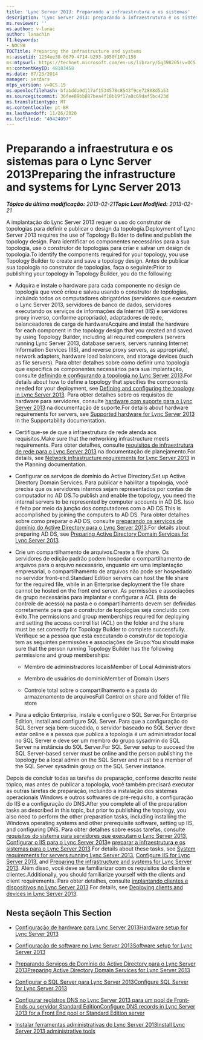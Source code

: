 ```yaml
---
title: 'Lync Server 2013: Preparando a infraestrutura e os sistemas'
description: 'Lync Server 2013: preparando a infraestrutura e os sistemas.'
ms.reviewer: ''
ms.author: v-lanac
author: lanachin
f1.keywords:
- NOCSH
TOCTitle: Preparing the infrastructure and systems
ms:assetid: 1254ee38-0679-4714-b293-1050f107c158
ms:mtpsurl: https://technet.microsoft.com/en-us/library/Gg398205(v=OCS.15)
ms:contentKeyID: 48183458
ms.date: 07/23/2014
manager: serdars
mtps_version: v=OCS.15
ms.openlocfilehash: bfabdda9d117af1534578c8543f9ce72808d5a53
ms.sourcegitcommit: 36fee89bb887bea4f18b19f17a8c69daf5bc423d
ms.translationtype: MT
ms.contentlocale: pt-BR
ms.lasthandoff: 11/26/2020
ms.locfileid: "49424097"
---
```

# <a name="preparing-the-infrastructure-and-systems-for-lync-server-2013"></a><span data-ttu-id="dc91b-103">Preparando a infraestrutura e os sistemas para o Lync Server 2013</span><span class="sxs-lookup"><span data-stu-id="dc91b-103">Preparing the infrastructure and systems for Lync Server 2013</span></span>

<div data-xmlns="http://www.w3.org/1999/xhtml">

<div class="topic" data-xmlns="http://www.w3.org/1999/xhtml" data-msxsl="urn:schemas-microsoft-com:xslt" data-cs="https://msdn.microsoft.com/">

<div data-asp="https://msdn2.microsoft.com/asp">



</div>

<div id="mainSection">

<div id="mainBody"><span data-ttu-id="dc91b-104">

<span> </span></span><span class="sxs-lookup"><span data-stu-id="dc91b-104">

<span> </span></span></span>

<span data-ttu-id="dc91b-105">_**Tópico da última modificação:** 2013-02-21_</span><span class="sxs-lookup"><span data-stu-id="dc91b-105">_**Topic Last Modified:** 2013-02-21_</span></span>

<span data-ttu-id="dc91b-106">A implantação do Lync Server 2013 requer o uso do construtor de topologias para definir e publicar o design da topologia.</span><span class="sxs-lookup"><span data-stu-id="dc91b-106">Deployment of Lync Server 2013 requires the use of Topology Builder to define and publish the topology design.</span></span> <span data-ttu-id="dc91b-107">Para identificar os componentes necessários para a sua topologia, use o construtor de topologias para criar e salvar um design de topologia.</span><span class="sxs-lookup"><span data-stu-id="dc91b-107">To identify the components required for your topology, you use Topology Builder to create and save a topology design.</span></span> <span data-ttu-id="dc91b-108">Antes de publicar sua topologia no construtor de topologias, faça o seguinte:</span><span class="sxs-lookup"><span data-stu-id="dc91b-108">Prior to publishing your topology in Topology Builder, you do the following:</span></span>

  - <span data-ttu-id="dc91b-109">Adquira e instale o hardware para cada componente no design de topologia que você criou e salvou usando o construtor de topologias, incluindo todos os computadores obrigatórios (servidores que executam o Lync Server 2013, servidores de banco de dados, servidores executando os serviços de informações da Internet (IIS) e servidores proxy inverso, conforme apropriado), adaptadores de rede, balanceadores de carga de hardware</span><span class="sxs-lookup"><span data-stu-id="dc91b-109">Acquire and install the hardware for each component in the topology design that you created and saved by using Topology Builder, including all required computers (servers running Lync Server 2013, database servers, servers running Internet Information Services (IIS), and reverse proxy servers, as appropriate), network adapters, hardware load balancers, and storage devices (such as file servers).</span></span> <span data-ttu-id="dc91b-110">Para obter detalhes sobre como definir uma topologia que especifica os componentes necessários para sua implantação, consulte [definindo e configurando a topologia no Lync Server 2013](lync-server-2013-defining-and-configuring-the-topology.md).</span><span class="sxs-lookup"><span data-stu-id="dc91b-110">For details about how to define a topology that specifies the components needed for your deployment, see [Defining and configuring the topology in Lync Server 2013](lync-server-2013-defining-and-configuring-the-topology.md).</span></span> <span data-ttu-id="dc91b-111">Para obter detalhes sobre os requisitos de hardware para servidores, consulte [hardware com suporte para o Lync Server 2013](lync-server-2013-supported-hardware.md) na documentação de suporte.</span><span class="sxs-lookup"><span data-stu-id="dc91b-111">For details about hardware requirements for servers, see [Supported hardware for Lync Server 2013](lync-server-2013-supported-hardware.md) in the Supportability documentation.</span></span>

  - <span data-ttu-id="dc91b-112">Certifique-se de que a infraestrutura de rede atenda aos requisitos.</span><span class="sxs-lookup"><span data-stu-id="dc91b-112">Make sure that the networking infrastructure meets requirements.</span></span> <span data-ttu-id="dc91b-113">Para obter detalhes, consulte [requisitos de infraestrutura de rede para o Lync Server 2013](lync-server-2013-network-infrastructure-requirements.md) na documentação de planejamento.</span><span class="sxs-lookup"><span data-stu-id="dc91b-113">For details, see [Network infrastructure requirements for Lync Server 2013](lync-server-2013-network-infrastructure-requirements.md) in the Planning documentation.</span></span>

  - <span data-ttu-id="dc91b-114">Configurar os serviços de domínio do Active Directory.</span><span class="sxs-lookup"><span data-stu-id="dc91b-114">Set up Active Directory Domain Services.</span></span> <span data-ttu-id="dc91b-115">Para publicar e habilitar a topologia, você precisa que os servidores internos sejam representados por contas de computador no AD DS.</span><span class="sxs-lookup"><span data-stu-id="dc91b-115">To publish and enable the topology, you need the internal servers to be represented by computer accounts in AD DS.</span></span> <span data-ttu-id="dc91b-116">Isso é feito por meio da junção dos computadores com o AD DS.</span><span class="sxs-lookup"><span data-stu-id="dc91b-116">This is accomplished by joining the computers to AD DS.</span></span> <span data-ttu-id="dc91b-117">Para obter detalhes sobre como preparar o AD DS, consulte [preparando os serviços de domínio do Active Directory para o Lync Server 2013](lync-server-2013-preparing-active-directory-domain-services.md).</span><span class="sxs-lookup"><span data-stu-id="dc91b-117">For details about preparing AD DS, see [Preparing Active Directory Domain Services for Lync Server 2013](lync-server-2013-preparing-active-directory-domain-services.md).</span></span>

  - <span data-ttu-id="dc91b-118">Crie um compartilhamento de arquivos.</span><span class="sxs-lookup"><span data-stu-id="dc91b-118">Create a file share.</span></span> <span data-ttu-id="dc91b-119">Os servidores de edição padrão podem hospedar o compartilhamento de arquivos para o arquivo necessário, enquanto em uma implantação empresarial, o compartilhamento de arquivos não pode ser hospedado no servidor front-end.</span><span class="sxs-lookup"><span data-stu-id="dc91b-119">Standard Edition servers can host the file share for the required file, while in an Enterprise deployment the file share cannot be hosted on the front end server.</span></span> <span data-ttu-id="dc91b-120">As permissões e associações de grupo necessárias para implantar e configurar a ACL (lista de controle de acesso) na pasta e o compartilhamento devem ser definidas corretamente para que o construtor de topologias seja concluído com êxito.</span><span class="sxs-lookup"><span data-stu-id="dc91b-120">The permissions and group memberships required for deploying and setting the access control list (ACL) on the folder and the share must be set correctly for Topology Builder to complete successfully.</span></span> <span data-ttu-id="dc91b-121">Verifique se a pessoa que está executando o construtor de topologia tem as seguintes permissões e associações de Grupo:</span><span class="sxs-lookup"><span data-stu-id="dc91b-121">You should make sure that the person running Topology Builder has the following permissions and group memberships:</span></span>
    
      - <span data-ttu-id="dc91b-122">Membro de administradores locais</span><span class="sxs-lookup"><span data-stu-id="dc91b-122">Member of Local Administrators</span></span>
    
      - <span data-ttu-id="dc91b-123">Membro de usuários do domínio</span><span class="sxs-lookup"><span data-stu-id="dc91b-123">Member of Domain Users</span></span>
    
      - <span data-ttu-id="dc91b-124">Controle total sobre o compartilhamento e a pasta do armazenamento de arquivos</span><span class="sxs-lookup"><span data-stu-id="dc91b-124">Full Control on share and folder of file store</span></span>

  - <span data-ttu-id="dc91b-125">Para a edição Enterprise, instale e configure o SQL Server.</span><span class="sxs-lookup"><span data-stu-id="dc91b-125">For Enterprise Edition, install and configure SQL Server.</span></span> <span data-ttu-id="dc91b-126">Para que a configuração do SQL Server seja bem-sucedida, o servidor baseado no SQL Server deve estar online e a pessoa que publica a topologia é um administrador local no SQL Server e deve ser um membro do grupo sysadmin do SQL Server na instância do SQL Server.</span><span class="sxs-lookup"><span data-stu-id="dc91b-126">For SQL Server setup to succeed the SQL Server-based server must be online and the person publishing the topology be a local admin on the SQL Server and must be a member of the SQL Server sysadmin group on the SQL Server instance.</span></span>

<span data-ttu-id="dc91b-127">Depois de concluir todas as tarefas de preparação, conforme descrito neste tópico, mas antes de publicar a topologia, você também precisará executar as outras tarefas de preparação, incluindo a instalação dos sistemas operacionais Windows e outros softwares de pré-requisito, a configuração do IIS e a configuração do DNS.</span><span class="sxs-lookup"><span data-stu-id="dc91b-127">After you complete all of the preparation tasks as described in this topic, but prior to publishing the topology, you also need to perform the other preparation tasks, including installing the Windows operating systems and other prerequisite software, setting up IIS, and configuring DNS.</span></span> <span data-ttu-id="dc91b-128">Para obter detalhes sobre essas tarefas, consulte [requisitos do sistema para servidores que executam o Lync Server 2013](lync-server-2013-system-requirements-for-servers-running-lync-server-2013.md), [Configurar o IIS para o Lync Server 2013](lync-server-2013-configure-iis.md)e [preparar a infraestrutura e os sistemas para o Lync Server 2013](lync-server-2013-preparing-the-infrastructure-and-systems.md).</span><span class="sxs-lookup"><span data-stu-id="dc91b-128">For details about these tasks, see [System requirements for servers running Lync Server 2013](lync-server-2013-system-requirements-for-servers-running-lync-server-2013.md), [Configure IIS for Lync Server 2013](lync-server-2013-configure-iis.md), and [Preparing the infrastructure and systems for Lync Server 2013](lync-server-2013-preparing-the-infrastructure-and-systems.md).</span></span> <span data-ttu-id="dc91b-129">Além disso, você deve se familiarizar com os requisitos do cliente e clientes.</span><span class="sxs-lookup"><span data-stu-id="dc91b-129">Additionally, you should familiarize yourself with the clients and client requirements.</span></span> <span data-ttu-id="dc91b-130">Para obter detalhes, consulte [implantando clientes e dispositivos no Lync Server 2013](lync-server-2013-deploying-clients-and-devices.md).</span><span class="sxs-lookup"><span data-stu-id="dc91b-130">For details, see [Deploying clients and devices in Lync Server 2013](lync-server-2013-deploying-clients-and-devices.md).</span></span>

<div>

## <a name="in-this-section"></a><span data-ttu-id="dc91b-131">Nesta seção</span><span class="sxs-lookup"><span data-stu-id="dc91b-131">In This Section</span></span>

  - [<span data-ttu-id="dc91b-132">Configuração de hardware para Lync Server 2013</span><span class="sxs-lookup"><span data-stu-id="dc91b-132">Hardware setup for Lync Server 2013</span></span>](lync-server-2013-hardware-setup.md)

  - [<span data-ttu-id="dc91b-133">Configuração de software no Lync Server 2013</span><span class="sxs-lookup"><span data-stu-id="dc91b-133">Software setup for Lync Server 2013</span></span>](lync-server-2013-software-setup.md)

  - [<span data-ttu-id="dc91b-134">Preparando Serviços de Domínio do Active Directory para o Lync Server 2013</span><span class="sxs-lookup"><span data-stu-id="dc91b-134">Preparing Active Directory Domain Services for Lync Server 2013</span></span>](lync-server-2013-preparing-active-directory-domain-services.md)

  - [<span data-ttu-id="dc91b-135">Configurar o SQL Server para Lync Server 2013</span><span class="sxs-lookup"><span data-stu-id="dc91b-135">Configure SQL Server for Lync Server 2013</span></span>](lync-server-2013-configure-sql-server-for-lync-server.md)

  - [<span data-ttu-id="dc91b-136">Configurar registros DNS no Lync Server 2013 para um pool de Front-Ends ou servidor Standard Edition</span><span class="sxs-lookup"><span data-stu-id="dc91b-136">Configure DNS records in Lync Server 2013 for a Front End pool or Standard Edition server</span></span>](lync-server-2013-configure-dns-records-for-a-front-end-pool-or-standard-edition-server.md)

  - [<span data-ttu-id="dc91b-137">Instalar ferramentas administrativas do Lync Server 2013</span><span class="sxs-lookup"><span data-stu-id="dc91b-137">Install Lync Server 2013 administrative tools</span></span>](lync-server-2013-install-lync-server-administrative-tools.md)

<span data-ttu-id="dc91b-138"></div>

</div>

<span> </span>

</div>

</div>

</span><span class="sxs-lookup"><span data-stu-id="dc91b-138"></div>

</div>

<span> </span>

</div>

</div>

</span></span></div>

